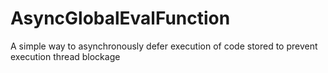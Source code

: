 # AsyncGlobalEvalFunction
A simple way to asynchronously defer execution of code stored to prevent execution thread blockage
